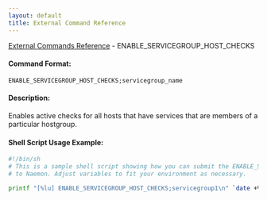 ```yaml
---
layout: default
title: External Command Reference
---
```


<!--
************************************************
* AUTO GENERATED PAGE - USE ./update SCRIPT
************************************************
-->

<span class="glyphicon glyphicon-arrow-up"></span><a href="index.html"> External Commands Reference</a> - ENABLE_SERVICEGROUP_HOST_CHECKS<br>


#### Command Format:

`ENABLE_SERVICEGROUP_HOST_CHECKS;servicegroup_name`

#### Description:

Enables active checks for all hosts that have services that are members of a particular hostgroup.

#### Shell Script Usage Example:

```sh
#!/bin/sh
# This is a sample shell script showing how you can submit the ENABLE_SERVICEGROUP_HOST_CHECKS command
# to Naemon. Adjust variables to fit your environment as necessary.

printf "[%lu] ENABLE_SERVICEGROUP_HOST_CHECKS;servicegroup1\n" `date +%s` > /var/lib/naemon/naemon.cmd
```



